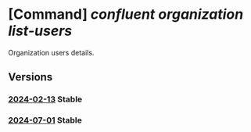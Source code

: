 # [Command] _confluent organization list-users_

Organization users details.

## Versions

### [2024-02-13](/Resources/mgmt-plane/L3N1YnNjcmlwdGlvbnMve30vcmVzb3VyY2Vncm91cHMve30vcHJvdmlkZXJzL21pY3Jvc29mdC5jb25mbHVlbnQvb3JnYW5pemF0aW9ucy97fS9hY2Nlc3MvZGVmYXVsdC9saXN0dXNlcnM=/2024-02-13.xml) **Stable**

<!-- mgmt-plane /subscriptions/{}/resourcegroups/{}/providers/microsoft.confluent/organizations/{}/access/default/listusers 2024-02-13 -->

### [2024-07-01](/Resources/mgmt-plane/L3N1YnNjcmlwdGlvbnMve30vcmVzb3VyY2Vncm91cHMve30vcHJvdmlkZXJzL21pY3Jvc29mdC5jb25mbHVlbnQvb3JnYW5pemF0aW9ucy97fS9hY2Nlc3MvZGVmYXVsdC9saXN0dXNlcnM=/2024-07-01.xml) **Stable**

<!-- mgmt-plane /subscriptions/{}/resourcegroups/{}/providers/microsoft.confluent/organizations/{}/access/default/listusers 2024-07-01 -->
